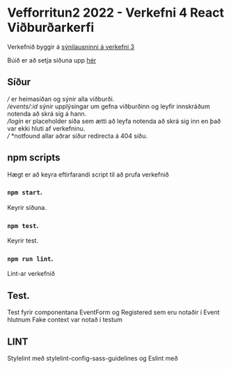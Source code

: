 # Vefforritun2 2022 - Verkefni 4 React Viðburðarkerfi

Verkefnið byggir á [sýnilausninni á verkefni 3](https://vef2-20222-v3-synilausn.herokuapp.com/)

Búið er að setja síðuna upp [hér](https://www.youtube.com/watch?v=dQw4w9WgXcQ&ab_channel=RickAstley)

## Síður

_/_ er heimasíðan og sýnir alla viðburði.  
_/events/:id_ sýnir upplýsingar um gefna viðburðinn og leyfir innskráðum notenda að skrá sig á hann.  
_/login_ er placeholder síða sem ætti að leyfa notenda að skrá sig inn en það var ekki hluti af verkefninu.  
_/_ \*notfound allar aðrar síður redirecta á 404 síðu.

## npm scripts

Hægt er að keyra eftirfarandi script til að prufa verkefnið

### `npm start`.

Keyrir síðuna.

### `npm test`.

Keyrir test.

### `npm run lint`.

Lint-ar verkefnið

## Test.

Test fyrir componentana EventForm og Registered sem eru notaðir í Event hlutnum
Fake context var notað í testum

## LINT

Stylelint með stylelint-config-sass-guidelines og 
Eslint með 
